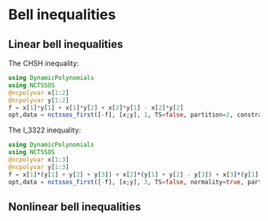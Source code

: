 # Bell inequalities

## Linear bell inequalities

The CHSH inequality:

```Julia
using DynamicPolynomials
using NCTSSOS
@ncpolyvar x[1:2]
@ncpolyvar y[1:2]
f = x[1]*y[1] + x[1]*y[2] + x[2]*y[1] - x[2]*y[2]
opt,data = nctssos_first([-f], [x;y], 1, TS=false, partition=2, constraint="unipotent")
```

The I_3322 inequality:

```Julia
using DynamicPolynomials
using NCTSSOS
@ncpolyvar x[1:3]
@ncpolyvar y[1:3]
f = x[1]*(y[1] + y[2] + y[3]) + x[2]*(y[1] + y[2] - y[3]) + x[3]*(y[1] - y[2]) - x[1] - 2*y[1] - y[2]
opt,data = nctssos_first([-f], [x;y], 3, TS=false, normality=true, partition=3, constraint="projection")
```

## Nonlinear bell inequalities